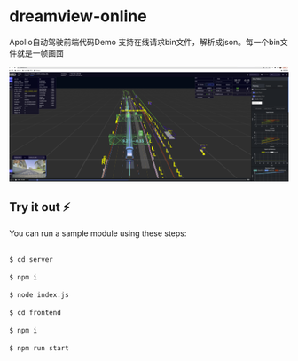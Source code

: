 # dreamview-online
Apollo自动驾驶前端代码Demo
支持在线请求bin文件，解析成json。每一个bin文件就是一帧画面

![alt text](image.png)
## Try it out ⚡

You can run a sample module using these steps:

```

$ cd server

$ npm i

$ node index.js

$ cd frontend

$ npm i

$ npm run start

```